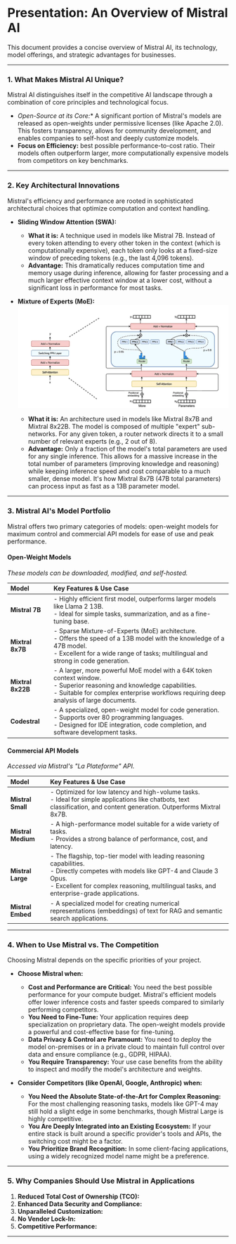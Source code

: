 # Presentation: An Overview of Mistral AI

This document provides a concise overview of Mistral AI, its technology, model offerings, and strategic advantages for businesses.

---

### 1. What Makes Mistral AI Unique?

Mistral AI distinguishes itself in the competitive AI landscape through a combination of core principles and technological focus.

* **Open-Source at its Core*:** A significant portion of Mistral's models are released as open-weights under permissive licenses (like Apache 2.0). This fosters transparency, allows for community development, and enables companies to self-host and deeply customize models.
* **Focus on Efficiency:** best possible performance-to-cost ratio. Their models often outperform larger, more computationally expensive models from competitors on key benchmarks.

---

### 2. Key Architectural Innovations

Mistral's efficiency and performance are rooted in sophisticated architectural choices that optimize computation and context handling.

* **Sliding Window Attention (SWA):**
    * **What it is:** A technique used in models like Mistral 7B. Instead of every token attending to every other token in the context (which is computationally expensive), each token only looks at a fixed-size window of preceding tokens (e.g., the last 4,096 tokens).
    * **Advantage:** This dramatically reduces computation time and memory usage during inference, allowing for faster processing and a much larger effective context window at a lower cost, without a significant loss in performance for most tasks.

* **Mixture of Experts (MoE):**
![alt text](smoe-architecture.png)
    * **What it is:** An architecture used in models like Mixtral 8x7B and Mixtral 8x22B. The model is composed of multiple "expert" sub-networks. For any given token, a router network directs it to a small number of relevant experts (e.g., 2 out of 8).
    * **Advantage:** Only a fraction of the model's total parameters are used for any single inference. This allows for a massive increase in the total number of parameters (improving knowledge and reasoning) while keeping inference speed and cost comparable to a much smaller, dense model. It's how Mixtral 8x7B (47B total parameters) can process input as fast as a 13B parameter model.

---

### 3. Mistral AI's Model Portfolio

Mistral offers two primary categories of models: open-weight models for maximum control and commercial API models for ease of use and peak performance.

#### Open-Weight Models
*These models can be downloaded, modified, and self-hosted.*

| Model | Key Features & Use Case |
| :--- | :--- |
| **Mistral 7B** | - Highly efficient first model, outperforms larger models like Llama 2 13B. <br> - Ideal for simple tasks, summarization, and as a fine-tuning base. |
| **Mixtral 8x7B** | - Sparse Mixture-of-Experts (MoE) architecture. <br> - Offers the speed of a 13B model with the knowledge of a 47B model. <br> - Excellent for a wide range of tasks; multilingual and strong in code generation. |
| **Mixtral 8x22B** | - A larger, more powerful MoE model with a 64K token context window. <br> - Superior reasoning and knowledge capabilities. <br> - Suitable for complex enterprise workflows requiring deep analysis of large documents. |
| **Codestral** | - A specialized, open-weight model for code generation. <br> - Supports over 80 programming languages. <br> - Designed for IDE integration, code completion, and software development tasks. |

#### Commercial API Models
*Accessed via Mistral's "La Plateforme" API.*

| Model | Key Features & Use Case |
| :--- | :--- |
| **Mistral Small** | - Optimized for low latency and high-volume tasks. <br> - Ideal for simple applications like chatbots, text classification, and content generation. Outperforms Mixtral 8x7B. |
| **Mistral Medium** | - A high-performance model suitable for a wide variety of tasks. <br> - Provides a strong balance of performance, cost, and latency. |
| **Mistral Large** | - The flagship, top-tier model with leading reasoning capabilities. <br> - Directly competes with models like GPT-4 and Claude 3 Opus. <br> - Excellent for complex reasoning, multilingual tasks, and enterprise-grade applications. |
| **Mistral Embed** | - A specialized model for creating numerical representations (embeddings) of text for RAG and semantic search applications. |

---

### 4. When to Use Mistral vs. The Competition

Choosing Mistral depends on the specific priorities of your project.

* **Choose Mistral when:**
    * **Cost and Performance are Critical:** You need the best possible performance for your compute budget. Mistral's efficient models offer lower inference costs and faster speeds compared to similarly performing competitors.
    * **You Need to Fine-Tune:** Your application requires deep specialization on proprietary data. The open-weight models provide a powerful and cost-effective base for fine-tuning.
    * **Data Privacy & Control are Paramount:** You need to deploy the model on-premises or in a private cloud to maintain full control over data and ensure compliance (e.g., GDPR, HIPAA).
    * **You Require Transparency:** Your use case benefits from the ability to inspect and modify the model's architecture and weights.

* **Consider Competitors (like OpenAI, Google, Anthropic) when:**
    * **You Need the Absolute State-of-the-Art for Complex Reasoning:** For the most challenging reasoning tasks, models like GPT-4 may still hold a slight edge in some benchmarks, though Mistral Large is highly competitive.
    * **You Are Deeply Integrated into an Existing Ecosystem:** If your entire stack is built around a specific provider's tools and APIs, the switching cost might be a factor.
    * **You Prioritize Brand Recognition:** In some client-facing applications, using a widely recognized model name might be a preference.

---

### 5. Why Companies Should Use Mistral in Applications

1.  **Reduced Total Cost of Ownership (TCO):** 
2.  **Enhanced Data Security and Compliance:** 
3.  **Unparalleled Customization:** 
4.  **No Vendor Lock-In:** 
5.  **Competitive Performance:** 
---
